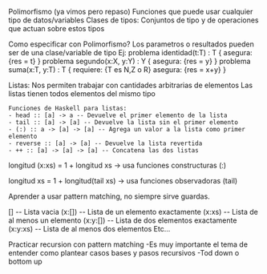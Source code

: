 Polimorfismo (ya vimos pero repaso)
    Funciones que puede usar cualquier tipo de datos/variables
    Clases de tipos: Conjuntos de tipo y de operaciones que actuan sobre estos tipos

Como especificar con Polimorfismo?
    Los parametros o resultados pueden ser de una clase/variable de tipo
    Ej: 
    problema identidad(t:T) : T {
        asegura: {res = t}
    }
    problema segundo(x:X, y:Y) : Y {
        asegura: {res = y}
    }
    problema suma(x:T, y:T) : T {
        requiere: {T es N,Z o R}
        asegura: {res = x+y}
    }

Listas: 
Nos permiten trabajar con cantidades arbitrarias de elementos
Las listas tienen todos elementos del mismo tipo

    Funciones de Haskell para listas:
    - head :: [a] -> a -- Devuelve el primer elemento de la lista 
    - tail :: [a] -> [a] -- Devuelve la lista sin el primer elemento 
    - (:) :: a -> [a] -> [a] -- Agrega un valor a la lista como primer elemento
    - reverse :: [a] -> [a] -- Devuelve la lista revertida
    - ++ :: [a] -> [a] -> [a] -- Concatena las dos listas 


longitud (x:xs) = 1 + longitud xs -> usa funciones constructuras (:)

longitud xs = 1 + longitud(tail xs) -> usa funciones observadoras (tail)

Aprender a usar pattern matching, no siempre sirve guardas. 

[] -- Lista vacia
(x:[]) -- Lista de un elemento exactamente
(x:xs) -- Lista de al menos un elemento 
(x:y:[]) -- Lista de dos elementos exactamente
(x:y:xs) -- Lista de al menos dos elementos
Etc...


Practicar recursion con pattern matching
-Es muy importante el tema de entender como plantear casos bases y pasos recursivos
-Tod down o bottom up